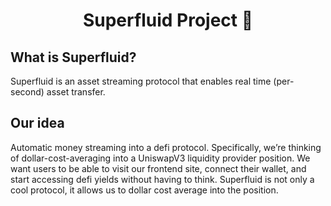 <h1 align="center">Superfluid Project 👋</h1>

## What is Superfluid?
Superfluid is an asset streaming protocol that enables real time (per-second) asset transfer.

## Our idea
Automatic money streaming into a defi protocol. Specifically, we’re thinking of dollar-cost-averaging into a UniswapV3 liquidity provider position. We want users to be able to visit our frontend site, connect their wallet, and start accessing defi yields without having to think. Superfluid is not only a cool protocol, it allows us to dollar cost average into the position. 

